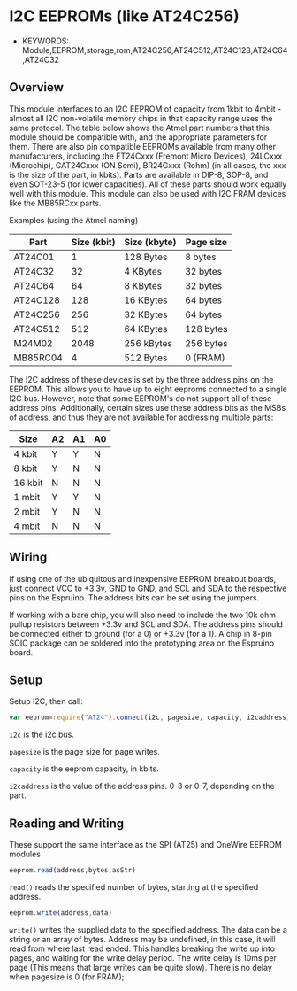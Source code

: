 <!--- Copyright (c) 2014 Spence Konde. See the file LICENSE for copying permission. -->
I2C EEPROMs (like AT24C256)
========================

* KEYWORDS: Module,EEPROM,storage,rom,AT24C256,AT24C512,AT24C128,AT24C64,AT24C32


Overview
------------------

This module interfaces to an I2C EEPROM of capacity from 1kbit to 4mbit - almost all I2C non-volatile memory chips in that capacity range uses the same protocol. The table below shows the Atmel part numbers that this module should be compatible with, and the appropriate parameters for them. There are also pin compatible EEPROMs available from many other manufacturers, including the FT24Cxxx (Fremont Micro Devices), 24LCxxx (Microchip), CAT24Cxxx (ON Semi), BR24Gxxx (Rohm) (in all cases, the xxx is the size of the part, in kbits). Parts are available in DIP-8, SOP-8, and even SOT-23-5 (for lower capacities). All of these parts should work equally well with this module. This module can also be used with I2C FRAM devices like the MB85RCxx parts.

Examples (using the Atmel naming)

| Part     | Size (kbit) | Size (kbyte) | Page size |
|----------|-------------|--------------|-----------|
| AT24C01  | 1           | 128 Bytes    | 8 bytes   |
| AT24C32  | 32          | 4 KBytes     | 32 bytes  |
| AT24C64  | 64          | 8 KBytes     | 32 bytes  |
| AT24C128 | 128         | 16 KBytes    | 64 bytes  |
| AT24C256 | 256         | 32 KBytes    | 64 bytes  |
| AT24C512 | 512         | 64 KBytes    | 128 bytes |
| M24M02   | 2048        | 256 kBytes   | 256 bytes |
| MB85RC04 | 4           | 512 Bytes    | 0 (FRAM)  |
 

The I2C address of these devices is set by the three address pins on the EEPROM. This allows you to have up to eight eeproms connected to a single I2C bus. However, note that some EEPROM's do not support all of these address pins. Additionally, certain sizes use these address bits as the MSBs of address, and thus they are not available for addressing multiple parts: 

| Size     | A2 | A1 | A0 |
|----------|----|----|----|
| 4 kbit   | Y  | Y  | N  |
| 8 kbit   | Y  | N  | N  |
| 16 kbit  | N  | N  | N  |
| 1 mbit   | Y  | Y  | N  |
| 2 mbit   | Y  | N  | N  |
| 4 mbit   | N  | N  | N  |


Wiring
-------------------

If using one of the ubiquitous and inexpensive EEPROM breakout boards, just connect VCC to +3.3v, GND to GND, and SCL and SDA to the respective pins on the Espruino. The address bits can be set using the jumpers. 

If working with a bare chip, you will also need to include the two 10k ohm pullup resistors between +3.3v and SCL and SDA. The address pins should be connected either to ground (for a 0) or +3.3v (for a 1). A chip in 8-pin SOIC package can be soldered into the prototyping area on the Espruino board. 


Setup
-------------------

Setup I2C, then call:

```JavaScript 
var eeprom=require("AT24").connect(i2c, pagesize, capacity, i2caddress)
```

`i2c` is the i2c bus. 

`pagesize` is the page size for page writes. 

`capacity` is the eeprom capacity, in kbits. 

`i2caddress` is the value of the address pins. 0-3 or 0-7, depending on the part. 


Reading and Writing
-------------------

These support the same interface as the SPI (AT25) and OneWire EEPROM modules

```JavaScript
eeprom.read(address,bytes,asStr)
```

`read()` reads the specified number of bytes, starting at the specified address.  

```JavaScript
eeprom.write(address,data)
```

`write()` writes the supplied data to the specified address. The data can be a string or an array of bytes. Address may be undefined, in this case, it will read from where last read ended. This handles breaking the write up into pages, and waiting for the write delay period. The write delay is 10ms per page (This means that large writes can be quite slow). There is no delay when pagesize is 0 (for FRAM); 
